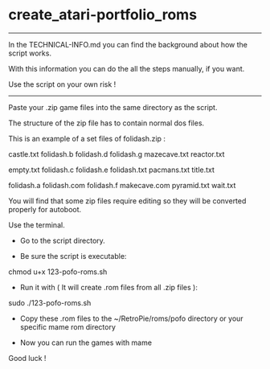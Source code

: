 # create_atari-portfolio_roms

--------------------------------------------------------------------------------

In the TECHNICAL-INFO.md you can find the background about how the script works.

With this information you can do the all the steps manually, if you want.

Use the script on your own risk !

--------------------------------------------------------------------------------

Paste your .zip game files into the same directory as the script.


The structure of the zip file has to contain normal dos files.

This is an example of a set files of folidash.zip :

castle.txt  folidash.b    folidash.d  folidash.g    mazecave.txt  reactor.txt

empty.txt   folidash.c    folidash.e  folidash.txt  pacmans.txt   title.txt

folidash.a  folidash.com  folidash.f  makecave.com  pyramid.txt   wait.txt


You will find that some zip files require editing so they will be converted properly for autoboot.


Use the terminal.

- Go to the script directory.

- Be sure the script is executable:

chmod u+x 123-pofo-roms.sh

- Run it with ( It will create .rom files from all .zip files ):

sudo ./123-pofo-roms.sh

- Copy these .rom files to the ~/RetroPie/roms/pofo directory or your specific mame rom directory

- Now you can run the games with mame

Good luck !
